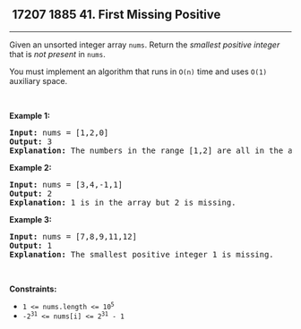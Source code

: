 <h2> 17207 1885
41. First Missing Positive</h2><hr><div><p>Given an unsorted integer array <code>nums</code>. Return the <em>smallest positive integer</em> that is <em>not present</em> in <code>nums</code>.</p>

<p>You must implement an algorithm that runs in <code>O(n)</code> time and uses <code>O(1)</code> auxiliary space.</p>

<p>&nbsp;</p>
<p><strong class="example">Example 1:</strong></p>

<pre><strong>Input:</strong> nums = [1,2,0]
<strong>Output:</strong> 3
<strong>Explanation:</strong> The numbers in the range [1,2] are all in the array.
</pre>

<p><strong class="example">Example 2:</strong></p>

<pre><strong>Input:</strong> nums = [3,4,-1,1]
<strong>Output:</strong> 2
<strong>Explanation:</strong> 1 is in the array but 2 is missing.
</pre>

<p><strong class="example">Example 3:</strong></p>

<pre><strong>Input:</strong> nums = [7,8,9,11,12]
<strong>Output:</strong> 1
<strong>Explanation:</strong> The smallest positive integer 1 is missing.
</pre>

<p>&nbsp;</p>
<p><strong>Constraints:</strong></p>

<ul>
	<li><code>1 &lt;= nums.length &lt;= 10<sup>5</sup></code></li>
	<li><code>-2<sup>31</sup> &lt;= nums[i] &lt;= 2<sup>31</sup> - 1</code></li>
</ul>
</div>